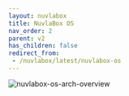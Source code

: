 ```yaml
---
layout: nuvlabox
title: NuvlaBox OS
nav_order: 2
parent: v2
has_children: false
redirect_from:
 - /nuvlabox/latest/nuvlabox-os
---
```


![nuvlabox-os-arch-overview](/assets/img/nuvlabox-os-arch-overview.png)
